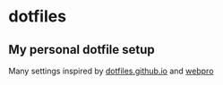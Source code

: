 # dotfiles
## My personal dotfile setup
Many settings inspired by [dotfiles.github.io](https://dotfiles.github.io/) and [webpro](https://github.com/webpro/dotfiles)
